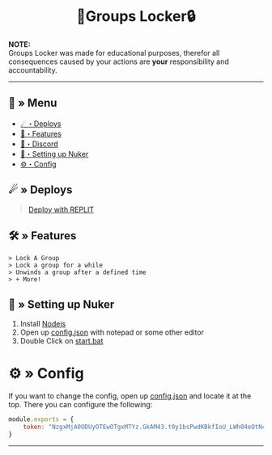 <h1 align="center">
  🔱Groups Locker🔒
</h1>

**NOTE:** \
Groups Locker was made for educational purposes, therefor all consequences caused by your actions are **your** responsibility and accountability.

---
## <a id="menu"></a>🔱 » Menu

- [☄・Deploys](#deploys)
- [🔰・Features](#features)
- [🌌・Discord](https://discord.gg/qXM2j4BmCu)
- [🎉・Setting up Nuker](#setup)
- [⚙・Config](#config)

## <a id="deploys"></a>☄ » Deploys
> [Deploy with REPLIT](https://replit.com/github/CappingTeam/Groupe-Locker)
## <a id="features"></a>🛠 » Features

```
> Lock A Group
> Lock a group for a while
> Unwinds a group after a defined time
> + More!
```

## <a id="setup"></a> 📁 » Setting up Nuker

1. Install [Nodejs](https://nodejs.org/)
2. Open up [config.json](https://github.com/CappingTeam/Groupe-Locker/blob/main/config.json) with notepad or some other editor
3. Double Click on [start.bat](https://github.com/CappingTeam/Groupe-Locker/blob/main/start.bat)

# <a id="config"></a>⚙ » Config

If you want to change the config, open up [config.json](https://github.com/CappingTeam/Groupe-Locker/blob/main/config.js) and locate it at the top. There you can configure the following:

```js
module.exports = {
    token: "NzgxMjA0ODUyOTEwOTgxMTYz.GkAM43.t0y1bsPwdKBkfIoU_LWh04eOtNcekjPbCFwRz0" // Put your token here
}
```

--- 
